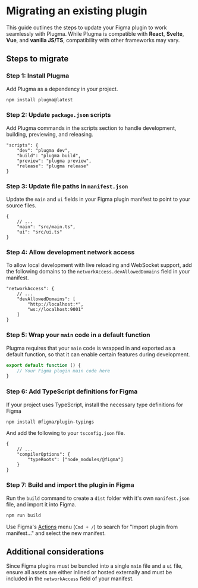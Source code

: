 # Migrating an existing plugin

This guide outlines the steps to update your Figma plugin to work seamlessly with Plugma. While Plugma is compatible with **React**, **Svelte**, **Vue**, and **vanilla JS/TS**, compatibility with other frameworks may vary.

## Steps to migrate

### Step 1: Install Plugma

Add Plugma as a dependency in your project.

```bash
npm install plugma@latest
```

### Step 2: Update `package.json` scripts

Add Plugma commands in the scripts section to handle development, building, previewing, and releasing.

```jsonc
"scripts": {
    "dev": "plugma dev",
    "build": "plugma build",
    "preview": "plugma preview",
    "release": "plugma release"
}
```

### Step 3: Update file paths in `manifest.json`

Update the `main` and `ui` fields in your Figma plugin manifest to point to your source files.

```jsonc
{
	// ...
	"main": "src/main.ts",
	"ui": "src/ui.ts"
}
```

### Step 4: Allow development network access

To allow local development with live reloading and WebSocket support, add the following domains to the `networkAccess.devAllowedDomains` field in your manifest.

```jsonc
"networkAccess": {
    // ...
    "devAllowedDomains": [
        "http://localhost:*",
        "ws://localhost:9001"
    ]
}
```

### Step 5: Wrap your `main` code in a default function

Plugma requires that your `main` code is wrapped in and exported as a default function, so that it can enable certain features during development.

```js
export default function () {
	// Your Figma plugin main code here
}
```

### Step 6: Add TypeScript definitions for Figma

If your project uses TypeScript, install the necessary type definitions for Figma

```bash
npm install @figma/plugin-typings
```

And add the following to your `tsconfig.json` file.

```jsonc
{
	// ...
	"compilerOptions": {
		"typeRoots": ["node_modules/@figma"]
	}
}
```

### Step 7: Build and import the plugin in Figma

Run the `build` command to create a `dist` folder with it's own `manifest.json` file, and import it into Figma.

```bash
npm run build
```

Use Figma's [Actions](https://help.figma.com/hc/en-us/articles/23570416033943-Use-the-actions-menu-in-Figma-Design) menu (`Cmd + /`) to search for "Import plugin from manifest..." and select the new manifest.

## Additional considerations

Since Figma plugins must be bundled into a single `main` file and a `ui` file, ensure all assets are either inlined or hosted externally and must be included in the `networkAccess` field of your manifest.
